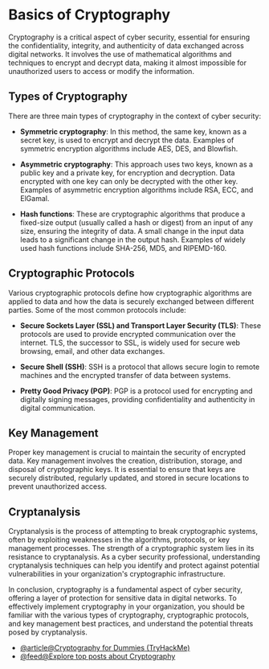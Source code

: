# Basics of Cryptography

Cryptography is a critical aspect of cyber security, essential for ensuring the confidentiality, integrity, and authenticity of data exchanged across digital networks. It involves the use of mathematical algorithms and techniques to encrypt and decrypt data, making it almost impossible for unauthorized users to access or modify the information.

## Types of Cryptography

There are three main types of cryptography in the context of cyber security:

- **Symmetric cryptography**: In this method, the same key, known as a secret key, is used to encrypt and decrypt the data. Examples of symmetric encryption algorithms include AES, DES, and Blowfish.

- **Asymmetric cryptography**: This approach uses two keys, known as a public key and a private key, for encryption and decryption. Data encrypted with one key can only be decrypted with the other key. Examples of asymmetric encryption algorithms include RSA, ECC, and ElGamal.

- **Hash functions**: These are cryptographic algorithms that produce a fixed-size output (usually called a hash or digest) from an input of any size, ensuring the integrity of data. A small change in the input data leads to a significant change in the output hash. Examples of widely used hash functions include SHA-256, MD5, and RIPEMD-160.

## Cryptographic Protocols

Various cryptographic protocols define how cryptographic algorithms are applied to data and how the data is securely exchanged between different parties. Some of the most common protocols include:

- **Secure Sockets Layer (SSL) and Transport Layer Security (TLS)**: These protocols are used to provide encrypted communication over the internet. TLS, the successor to SSL, is widely used for secure web browsing, email, and other data exchanges.

- **Secure Shell (SSH)**: SSH is a protocol that allows secure login to remote machines and the encrypted transfer of data between systems.

- **Pretty Good Privacy (PGP)**: PGP is a protocol used for encrypting and digitally signing messages, providing confidentiality and authenticity in digital communication.

## Key Management

Proper key management is crucial to maintain the security of encrypted data. Key management involves the creation, distribution, storage, and disposal of cryptographic keys. It is essential to ensure that keys are securely distributed, regularly updated, and stored in secure locations to prevent unauthorized access.

## Cryptanalysis

Cryptanalysis is the process of attempting to break cryptographic systems, often by exploiting weaknesses in the algorithms, protocols, or key management processes. The strength of a cryptographic system lies in its resistance to cryptanalysis. As a cyber security professional, understanding cryptanalysis techniques can help you identify and protect against potential vulnerabilities in your organization's cryptographic infrastructure.

In conclusion, cryptography is a fundamental aspect of cyber security, offering a layer of protection for sensitive data in digital networks. To effectively implement cryptography in your organization, you should be familiar with the various types of cryptography, cryptographic protocols, and key management best practices, and understand the potential threats posed by cryptanalysis.

- [@article@Cryptography for Dummies (TryHackMe)](https://tryhackme.com/room/cryptographyfordummies)
- [@feed@Explore top posts about Cryptography](https://app.daily.dev/tags/cryptography?ref=roadmapsh)
